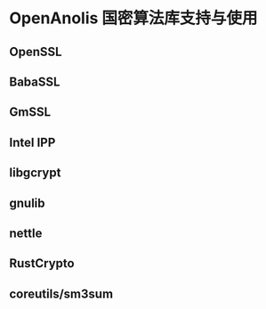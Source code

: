 # OpenAnolis 国密算法库支持与使用

## OpenSSL
## BabaSSL
## GmSSL
## Intel IPP
## libgcrypt
## gnulib
## nettle
## RustCrypto
## coreutils/sm3sum
